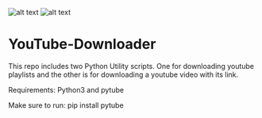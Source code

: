 ![alt text](https://i.imgur.com/gwjuFpm.png)
![alt text](https://i.imgur.com/aqYZcXo.png)

# YouTube-Downloader

This repo includes two Python Utility scripts. One for downloading youtube playlists and the other is for downloading a youtube video with its link. 

Requirements:
Python3 and pytube

Make sure to run: pip install pytube
